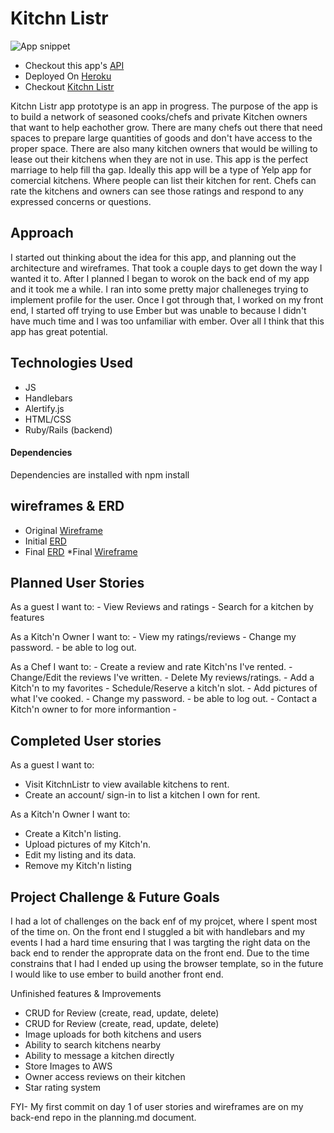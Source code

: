 # Kitchn Listr
![App snippet](http://i.imgur.com/GBhbDmI.png)

- Checkout this app's [API](https://github.com/AshlenPrice/capstone-api)
- Deployed On [Heroku](https://secure-mountain-84093.herokuapp.com/)
- Checkout [Kitchn Listr ](https://ashlenprice.github.io/kitchnlistr-app/)

Kitchn Listr app prototype is an app in progress. The purpose of the app is to build a network of
seasoned cooks/chefs and private Kitchen owners that want to help eachother grow. There are many chefs out there
that need spaces to prepare large quantities of goods and don't have access to the proper space. There are also
many kitchen owners that would be willing to lease out their kitchens when they are not in use. This app is the
perfect marriage to help fill tha gap.
Ideally this app will be a type of Yelp app for comercial kitchens. Where people can list their kitchen for rent.
Chefs can rate the kitchens and owners can see those ratings and respond to any expressed concerns or questions.

## Approach
I started out thinking about the idea for this app, and planning out the architecture and wireframes.
That took a couple days to get down the way I wanted it to. After I planned I began to worok on the back end
of my app and it took me a while. I ran into some pretty major challeneges trying to implement profile for the user.
Once I got through that, I worked on my front end, I started off trying to use Ember but was unable to because I
didn't have much time and I was too unfamiliar with ember. Over all I think that this app has great potential.

## Technologies Used
- JS
- Handlebars
- Alertify.js
- HTML/CSS
- Ruby/Rails (backend)


#### Dependencies
Dependencies are installed with npm install

## wireframes & ERD
* Original [Wireframe](http://i.imgur.com/LtFxIoYl.jpg)
* Initial [ERD](http://i.imgur.com/S6ZmKxPl.jpg)
* Final [ERD](http://i.imgur.com/w8mB3tdm.jpg)
*Final [Wireframe](http://i.imgur.com/W6qyJVK.jpg)

## Planned User Stories

As a guest I want to:
    - View Reviews and ratings
    - Search for a kitchen by features

  As a Kitch'n Owner I want to:
    - View my ratings/reviews
    - Change my password.
    - be able to log out.

  As a Chef I want to:
    - Create a review and rate Kitch'ns I've rented.
    - Change/Edit the reviews I've written.
    - Delete My reviews/ratings.
    - Add a Kitch'n to my favorites
    - Schedule/Reserve a kitch'n slot.
    - Add pictures of what I've cooked.
    - Change my password.
    - be able to log out.
    - Contact a Kitch'n owner to for more informantion
    -
## Completed User stories
As a guest I want to:
  - Visit KitchnListr to view available kitchens to rent.
  - Create an account/ sign-in to list a kitchen I own for rent.

As a Kitch'n Owner I want to:
  - Create a Kitch'n listing.
  - Upload pictures of my Kitch'n.
  - Edit my listing and its data.
  - Remove my Kitch'n listing


## Project Challenge & Future Goals
  I had a lot of challenges on the back enf of my projcet, where I spent most of the time on.
  On the front end I stuggled a bit with handlebars and my events I had a hard time ensuring that
  I was targting the right data on the back end to render the approprate data on the front end.
  Due to the time constrains that I had I ended up using the browser template, so in the future
  I would like to use ember to build another front end.

  Unfinished features & Improvements
  - CRUD for Review (create, read, update, delete)
  - CRUD for Review (create, read, update, delete)
  - Image uploads for both kitchens and users
  - Ability to search kitchens nearby
  - Ability to message a kitchen directly
  - Store Images to AWS
  - Owner access reviews on their kitchen
  - Star rating system


FYI- My first commit on day 1 of user stories and wireframes are on my back-end repo in the planning.md document.
